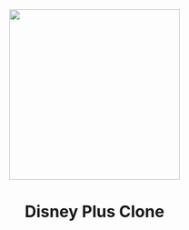 <div align="center">
<img src="https://logodownload.org/wp-content/uploads/2020/11/disney-plus-logo.png" width="300" />

# Disney Plus Clone #
